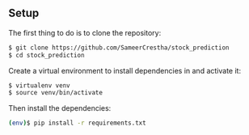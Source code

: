 ## Setup

The first thing to do is to clone the repository:

```sh {"id":"01HXZX0XCFN1DVAD016BD2NKZT"}
$ git clone https://github.com/SameerCrestha/stock_prediction
$ cd stock_prediction

```

Create a virtual environment to install dependencies in and activate it:

```sh {"id":"01HXZX0XCG1PQ0W4ECPXYRESRE"}
$ virtualenv venv
$ source venv/bin/activate

```

Then install the dependencies:

```sh {"id":"01HXZX0XCG1PQ0W4ECQ0R0Y1ZG"}
(env)$ pip install -r requirements.txt

```